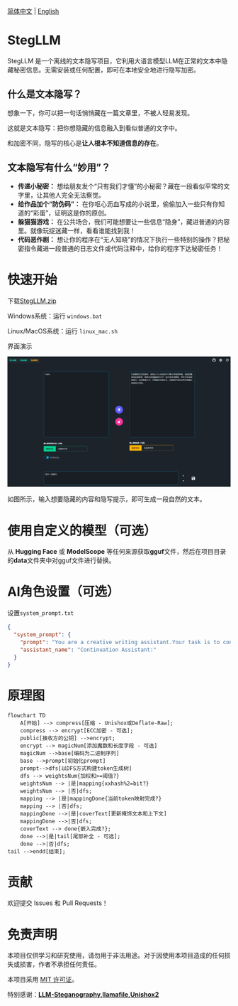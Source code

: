 [简体中文](README.md) | [English](README_en.md)
# StegLLM

StegLLM 是一个离线的文本隐写项目，它利用大语言模型LLM在正常的文本中隐藏秘密信息。无需安装或任何配置，即可在本地安全地进行隐写加密。

## 什么是文本隐写？

想象一下，你可以把一句话悄悄藏在一篇文章里，不被人轻易发现。

这就是文本隐写：把你想隐藏的信息融入到看似普通的文字中。

和加密不同，隐写的核心是**让人根本不知道信息的存在**。

## 文本隐写有什么“妙用”？

*   **传递小秘密：** 想给朋友发个“只有我们才懂”的小秘密？藏在一段看似平常的文字里，让其他人完全无法察觉。
*   **给作品加个“防伪码”：** 在你呕心沥血写成的小说里，偷偷加入一些只有你知道的“彩蛋”，证明这是你的原创。
*   **躲猫猫游戏：** 在公共场合，我们可能想要让一些信息“隐身”，藏进普通的内容里。就像玩捉迷藏一样，看看谁能找到我！
*   **代码恶作剧：** 想让你的程序在“无人知晓”的情况下执行一些特别的操作？把秘密指令藏进一段普通的日志文件或代码注释中，给你的程序下达秘密任务！

# 快速开始

下载[StegLLM.zip](https://github.com/Rin313/StegLLM/releases)

Windows系统：运行 `windows.bat`

Linux/MacOS系统：运行 `linux_mac.sh`

界面演示

![StegLLM](img.png "界面演示")

如图所示，输入想要隐藏的内容和隐写提示，即可生成一段自然的文本。

# 使用自定义的模型（可选）

从 **Hugging Face** 或 **ModelScope** 等任何来源获取**gguf**文件，然后在项目目录的**data**文件夹中对gguf文件进行替换。

# AI角色设置（可选）

设置`system_prompt.txt`

```json
{
  "system_prompt": {
    "prompt": "You are a creative writing assistant.Your task is to continue the input text in a natural, fluent, and imaginative way, following the style and tone of the input.If the input is empty, start a new story or paragraph creatively.Ensure your continuation is grammatically correct and engaging, using natural language expressions.",
    "assistant_name": "Continuation Assistant:"
  }
}
```

# 原理图

```mermaid
flowchart TD
    A[开始] --> compress[压缩 - Unishox或Deflate-Raw];
    compress --> encrypt[ECC加密 - 可选];
    public[接收方的公钥] -->encrypt;
    encrypt --> magicNum[添加魔数和长度字段 - 可选]
    magicNum -->base[编码为二进制序列]
    base -->prompt[初始化prompt]
    prompt-->dfs[以DFS方式构建token生成树]
    dfs --> weightsNum{加权和>=阈值?}
    weightsNum --> |是|mapping{xxhash%2=bit?}
    weightsNum --> |否|dfs;
    mapping --> |是|mappingDone{当前token映射完成?}
    mapping --> |否|dfs;
    mappingDone -->|是|coverText[更新掩饰文本和上下文]
    mappingDone -->|否|dfs;
    coverText --> done{嵌入完成?};
    done -->|是|tail[尾部补全 - 可选];
    done -->|否|dfs;
tail -->endd[结束];
```

# 贡献

欢迎提交 Issues 和 Pull Requests！

# 免责声明

本项目仅供学习和研究使用，请勿用于非法用途。对于因使用本项目造成的任何损失或损害，作者不承担任何责任。

本项目采用 [MIT 许可证](LICENSE)。

特别感谢：**[LLM-Steganography](https://github.com/HighDoping/LLM-Steganography/),[llamafile](https://github.com/Mozilla-Ocho/llamafile),[Unishox2](https://github.com/siara-cc/Unishox2)**
